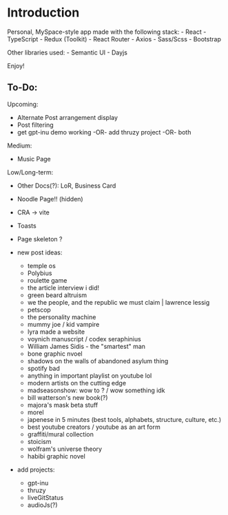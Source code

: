 # Introduction
Personal, MySpace-style app made with the following stack:
    - React
    - TypeScript
    - Redux (Toolkit)
    - React Router
    - Axios
    - Sass/Scss
    - Bootstrap

Other libraries used:
    - Semantic UI
    - Dayjs

Enjoy!

## To-Do:

Upcoming:
- Alternate Post arrangement display
- Post filtering
- get gpt-inu demo working -OR- add thruzy project -OR- both

Medium:
- Music Page

Low/Long-term:
- Other Docs(?): LoR, Business Card
- Noodle Page!! (hidden)
- CRA -> vite
- Toasts
- Page skeleton ?

- new post ideas:
    - temple os
    - Polybius
    - roulette game
    - the article interview i did!
    - green beard altruism
    - we the people, and the republic we must claim | lawrence lessig
    - petscop
    - the personality machine
    - mummy joe / kid vampire
    - lyra made a website
    - voynich manuscript / codex seraphinius
    - William James Sidis - the "smartest" man
    - bone graphic nvoel
    - shadows on the walls of abandoned asylum thing
    - spotify bad
    - anything in important playlist on youtube lol
    - modern artists on the cutting edge
    - madseasonshow: wow to ? / wow something idk
    - bill watterson's new book(?)
    - majora's mask beta stuff
    - morel
    - japenese in 5 minutes (best tools, alphabets, structure, culture, etc.)
    - best youtube creators / youtube as an art form
    - graffiti/mural collection
    - stoicism
    - wolfram's universe theory
    - habibi graphic novel

- add projects:
    - gpt-inu
    - thruzy
    - liveGitStatus
    - audioJs(?)
